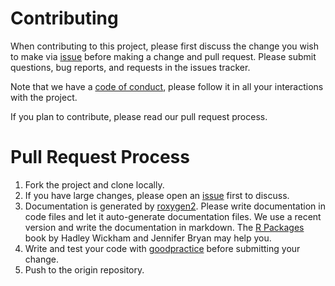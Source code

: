 # Contributing

When contributing to this project, please first discuss the change you wish to make via [issue](https://github.com/agrobioinfoservices/gdistance/issues) before making a change and pull request. Please submit questions, bug reports, and requests in the issues tracker.

Note that we have a [code of conduct](https://github.com/agrobioinfoservices/gdistance/CODE_OF_CONDUCT.md), please follow it in all your interactions with the project.

If you plan to contribute, please read our pull request process.

# Pull Request Process

1. Fork the project and clone locally.
2. If you have large changes, please open an [issue](https://github.com/agrobioinfoservices/gdistance/issues) first to discuss.
3. Documentation is generated by [roxygen2](https://CRAN.R-project.org/package=roxygen2). Please write documentation in code files and let it auto-generate documentation files. We use a recent version and write the documentation in markdown. The [R Packages](https://r-pkgs.org/) book by Hadley Wickham and Jennifer Bryan may help you. 
4. Write and test your code with [goodpractice](https://CRAN.R-project.org/package=goodpractice) before submitting your change.
5. Push to the origin repository.